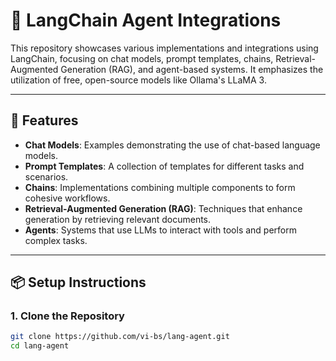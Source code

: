 # 🧠 LangChain Agent Integrations

This repository showcases various implementations and integrations using LangChain, focusing on chat models, prompt templates, chains, Retrieval-Augmented Generation (RAG), and agent-based systems. It emphasizes the utilization of free, open-source models like Ollama's LLaMA 3.

---

## 🚀 Features

- **Chat Models**: Examples demonstrating the use of chat-based language models.
- **Prompt Templates**: A collection of templates for different tasks and scenarios.
- **Chains**: Implementations combining multiple components to form cohesive workflows.
- **Retrieval-Augmented Generation (RAG)**: Techniques that enhance generation by retrieving relevant documents.
- **Agents**: Systems that use LLMs to interact with tools and perform complex tasks.

---

## 📦 Setup Instructions

### 1. Clone the Repository

```bash
git clone https://github.com/vi-bs/lang-agent.git
cd lang-agent